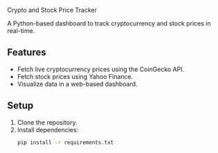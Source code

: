 Crypto and Stock Price Tracker

A Python-based dashboard to track cryptocurrency and stock prices in real-time.

## Features
- Fetch live cryptocurrency prices using the CoinGecko API.
- Fetch stock prices using Yahoo Finance.
- Visualize data in a web-based dashboard.

## Setup
1. Clone the repository.
2. Install dependencies:
   ```bash
   pip install -r requirements.txt
